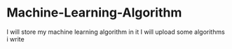 # Machine-Learning-Algorithm
I will store my machine learning algorithm in it
I will upload some algorithms i write
